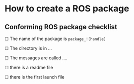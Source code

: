 # How to create a ROS package






## Conforming ROS package checklist

☐ The name of the package is `package_![handle]`

☐ The directory is in …

☐ The messages are called ….

☐ there is a readme file

☐ there is the first launch file
